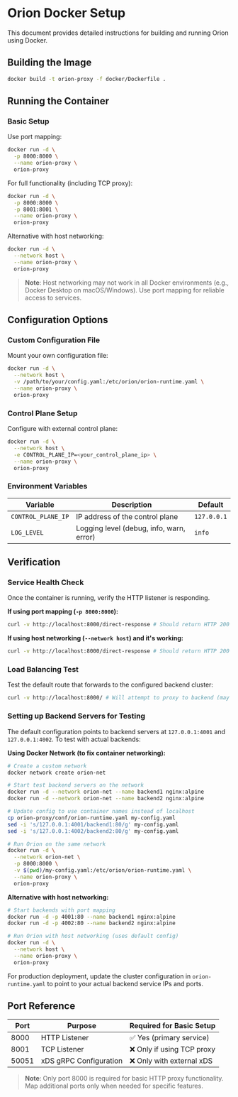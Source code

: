 # Orion Docker Setup

This document provides detailed instructions for building and running Orion using Docker.

## Building the Image

```bash
docker build -t orion-proxy -f docker/Dockerfile .
```

## Running the Container

### Basic Setup

Use port mapping:

```bash
docker run -d \
  -p 8000:8000 \
  --name orion-proxy \
  orion-proxy
```

For full functionality (including TCP proxy):

```bash
docker run -d \
  -p 8000:8000 \
  -p 8001:8001 \
  --name orion-proxy \
  orion-proxy
```

Alternative with host networking:

```bash
docker run -d \
  --network host \
  --name orion-proxy \
  orion-proxy
```

> **Note**: Host networking may not work in all Docker environments (e.g., Docker Desktop on macOS/Windows). Use port mapping for reliable access to services.

## Configuration Options

### Custom Configuration File

Mount your own configuration file:

```bash
docker run -d \
  --network host \
  -v /path/to/your/config.yaml:/etc/orion/orion-runtime.yaml \
  --name orion-proxy \
  orion-proxy
```

### Control Plane Setup

Configure with external control plane:

```bash
docker run -d \
  --network host \
  -e CONTROL_PLANE_IP=<your_control_plane_ip> \
  --name orion-proxy \
  orion-proxy
```

### Environment Variables

| Variable | Description | Default |
|----------|-------------|---------|
| `CONTROL_PLANE_IP` | IP address of the control plane | `127.0.0.1` |
| `LOG_LEVEL` | Logging level (debug, info, warn, error) | `info` |

## Verification

### Service Health Check
Once the container is running, verify the HTTP listener is responding.

**If using port mapping (`-p 8000:8000`):**
```bash
curl -v http://localhost:8000/direct-response # Should return HTTP 200 with "meow! 🐱"
```

**If using host networking (`--network host`) and it's working:**
```bash
curl -v http://localhost:8000/direct-response # Should return HTTP 200 with "meow! 🐱"
```

### Load Balancing Test
Test the default route that forwards to the configured backend cluster:

```bash
curl -v http://localhost:8000/ # Will attempt to proxy to backend (may timeout if backends aren't running)
```

### Setting up Backend Servers for Testing

The default configuration points to backend servers at `127.0.0.1:4001` and `127.0.0.1:4002`. To test with actual backends:

**Using Docker Network (to fix container networking):**

```bash
# Create a custom network
docker network create orion-net

# Start test backend servers on the network
docker run -d --network orion-net --name backend1 nginx:alpine
docker run -d --network orion-net --name backend2 nginx:alpine

# Update config to use container names instead of localhost
cp orion-proxy/conf/orion-runtime.yaml my-config.yaml
sed -i 's/127.0.0.1:4001/backend1:80/g' my-config.yaml
sed -i 's/127.0.0.1:4002/backend2:80/g' my-config.yaml

# Run Orion on the same network
docker run -d \
  --network orion-net \
  -p 8000:8000 \
  -v $(pwd)/my-config.yaml:/etc/orion/orion-runtime.yaml \
  --name orion-proxy \
  orion-proxy
```

**Alternative with host networking:**

```bash
# Start backends with port mapping
docker run -d -p 4001:80 --name backend1 nginx:alpine
docker run -d -p 4002:80 --name backend2 nginx:alpine

# Run Orion with host networking (uses default config)
docker run -d \
  --network host \
  --name orion-proxy \
  orion-proxy
```

For production deployment, update the cluster configuration in `orion-runtime.yaml` to point to your actual backend service IPs and ports.

## Port Reference

| Port  | Purpose                   | Required for Basic Setup |
|-------|---------------------------|---------------------------|
| 8000  | HTTP Listener             | ✅ Yes (primary service)   |
| 8001  | TCP Listener              | ❌ Only if using TCP proxy |
| 50051 | xDS gRPC Configuration    | ❌ Only with external xDS  |

> **Note**: Only port 8000 is required for basic HTTP proxy functionality. Map additional ports only when needed for specific features.
